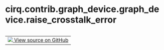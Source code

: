 <div itemscope itemtype="http://developers.google.com/ReferenceObject">
<meta itemprop="name" content="cirq.contrib.graph_device.graph_device.raise_crosstalk_error" />
<meta itemprop="path" content="Stable" />
</div>

# cirq.contrib.graph_device.graph_device.raise_crosstalk_error

<!-- Insert buttons and diff -->

<table class="tfo-notebook-buttons tfo-api" align="left">

<td>
  <a target="_blank" href="https://github.com/quantumlib/cirq/tree/master/cirq/contrib/graph_device/graph_device.py">
    <img src="https://www.tensorflow.org/images/GitHub-Mark-32px.png" />
    View source on GitHub
  </a>
</td>
</table>





<pre class="devsite-click-to-copy prettyprint lang-py tfo-signature-link">
<code>cirq.contrib.graph_device.graph_device.raise_crosstalk_error(
    *ops
)
</code></pre>



<!-- Placeholder for "Used in" -->
